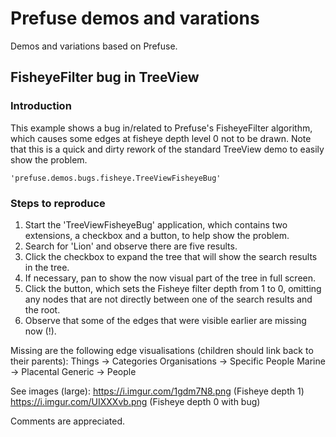 # Prefuse demos and varations
Demos and variations based on Prefuse.

## FisheyeFilter bug in TreeView
### Introduction
This example shows a bug in/related to Prefuse's FisheyeFilter algorithm, which causes some edges at fisheye depth level 0 not to be drawn.
Note that this is a quick and dirty rework of the standard TreeView demo to easily show the problem.

    'prefuse.demos.bugs.fisheye.TreeViewFisheyeBug'

### Steps to reproduce
1. Start the 'TreeViewFisheyeBug' application, which contains two extensions, a checkbox and a button, to help show the problem.
2. Search for 'Lion' and observe there are five results.
3. Click the checkbox to expand the tree that will show the search results in the tree.
4. If necessary, pan to show the now visual part of the tree in full screen.
5. Click the button, which sets the Fisheye filter depth from 1 to 0, omitting any nodes that are not directly between one of the search results and the root.
6. Observe that some of the edges that were visible earlier are missing now (!).

Missing are the following edge visualisations (children should link back to their parents):
    Things -> Categories
    Organisations -> Specific People
    Marine -> Placental
    Generic -> People

See images (large):
https://i.imgur.com/1gdm7N8.png (Fisheye depth 1)
https://i.imgur.com/UIXXXvb.png (Fisheye depth 0 with bug)

Comments are appreciated.